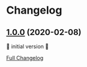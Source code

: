 # Changelog

## [1.0.0](https://github.com/patrickjahns/ansible-role-openvpn-exporter/tree/1.0.0) (2020-02-08)

🎉 initial version 🎉

[Full Changelog](https://github.com/patrickjahns/ansible-role-openvpn-exporter/compare/5a6150f0db7758f148101af5de2bf8000befc6fd...1.0.0)